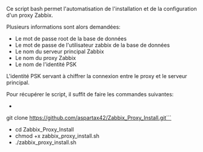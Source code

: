 Ce script bash permet l'automatisation de l'installation et de la configuration d'un proxy Zabbix.

Plusieurs informations sont alors demandées:
  - Le mot de passe root de la base de données
  - Le mot de passe de l'utilisateur zabbix de la base de données
  - Le nom du serveur principal Zabbix
  - Le nom du proxy Zabbix
  - Le nom de l'identité PSK

L'identité PSK servant à chiffrer la connexion entre le proxy et le serveur principal.

Pour récupérer le script, il suffit de faire les commandes suivantes:
 - ```bash
git clone https://github.com/aspartax42/Zabbix_Proxy_Install.git```
 - cd Zabbix_Proxy_Install
 - chmod +x zabbix_proxy_install.sh
 - ./zabbix_proxy_install.sh
